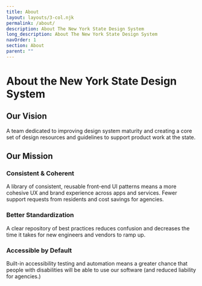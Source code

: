 ```yaml
---
title: About
layout: layouts/3-col.njk
permalink: /about/
description: About The New York State Design System
long_description: About The New York State Design System
navOrder: 1
section: About
parent: ""
---
```

<div class="nys-grid-container-widescreen">

# About the New York State Design System

## Our Vision

A team dedicated to improving design system maturity and creating a core set of design resources and guidelines to support product work at the state.

## Our Mission

### Consistent & Coherent​
A library of consistent, reusable front-end UI patterns means a more cohesive UX and brand experience across apps and services. Fewer support requests from residents and cost savings for agencies.​

### Better Standardization​
A clear repository of best practices reduces confusion and decreases the time it takes for new engineers and vendors to ramp up.​

### Accessible by Default
Built-in accessibility testing and automation means a greater chance that people with disabilities will be able to use our software (and reduced liability for agencies.)​

</div>
